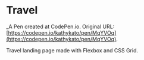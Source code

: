 # Travel
 _A Pen created at CodePen.io. Original URL: [https://codepen.io/kathykato/pen/MqYVOq](https://codepen.io/kathykato/pen/MqYVOq).

 Travel landing page made with Flexbox and CSS Grid.